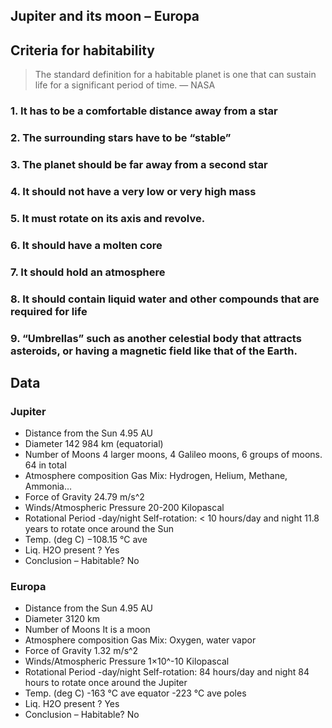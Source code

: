 ## Jupiter and its moon – Europa

## Criteria for habitability
> The standard definition for a habitable planet is one that can sustain life for a significant period of time. — NASA
### 1. It has to be a comfortable distance away from a star 

### 2. The surrounding stars have to be “stable”

### 3. The planet should be far away from a second star

### 4. It should not have a very low or very high mass

### 5. It must rotate on its axis and revolve.

### 6. It should have a molten core

### 7. It should hold an atmosphere

### 8. It should contain liquid water and other compounds that are required for life

### 9. “Umbrellas” such as another celestial body that attracts asteroids, or having a magnetic field like that of the Earth.

## Data
### Jupiter
- Distance from the Sun
	4.95 AU
- Diameter
	142 984 km (equatorial)
- Number of Moons
	4 larger moons, 4 Galileo moons, 6 groups of moons. 64 in total
- Atmosphere composition
	Gas Mix: Hydrogen, Helium, Methane, Ammonia…
- Force of Gravity
	24.79 m/s^2
- Winds/Atmospheric Pressure
	20-200 Kilopascal
- Rotational Period -day/night
	Self-rotation: < 10 hours/day and night
	11.8 years to rotate once around the Sun
- Temp. (deg C)
	−108.15 °C ave
- Liq. H2O present ?
	Yes
- Conclusion – Habitable?
	No

### Europa
- Distance from the Sun
	4.95 AU
- Diameter
	3120 km
- Number of Moons
	It is a moon
- Atmosphere composition
	Gas Mix: Oxygen, water vapor
- Force of Gravity
	1.32 m/s^2
- Winds/Atmospheric Pressure
	1×10^-10 Kilopascal
- Rotational Period -day/night
	Self-rotation: 84 hours/day and night
	84 hours to rotate once around the Jupiter
- Temp. (deg C)
	-163 °C ave equator
	-223 °C ave poles
- Liq. H2O present ?
	Yes
- Conclusion – Habitable?
	No